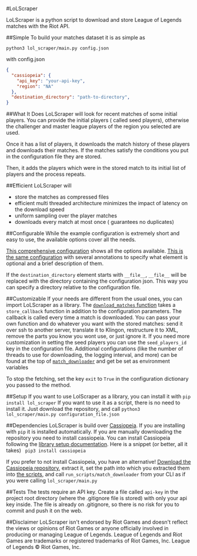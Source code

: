 #LoLScraper

LoLScraper is a python script to download and store League of Legends matches with the Riot API.

##Simple
To build your matches dataset it is as simple as 

```python3 lol_scraper/main.py config.json```

with config.json
```json
{
  "cassiopeia": {
    "api_key": "your-api-key",
    "region": "NA"
  },
  "destination_directory": "path-to-directory",
}
```

##What It Does
LoLScraper will look for recent matches of some initial players. You can provide the initial players ( called seed players), otherwise the challenger and master league players of the region you selected are used.

Once it has a list of players, it downloads the match history of these players and downloads their matches.
If the matches satisfy the conditions you put in the configuration file they are stored.

Then, it adds the players which were in the stored match to its initial list of players and the process repeats.

##Efficient
LoLScraper will

 - store the matches as compressed files
 - efficient multi threaded architecture minimizes the impact of latency on the download speed
 - uniform sampling over the player matches
 - downloads every match at most once ( guarantees no duplicates)

##Configurable
While the example configuration is extremely short and easy to use, the available options cover all the needs. 

[This comprehensive configuration](https://github.com/MakersF/LoLScraper/blob/master/riot_scraper/configuration%5Bno%20annotations%5D.json) shows all the options available.
[This is the same configuration](https://github.com/MakersF/LoLScraper/blob/master/riot_scraper/configuration.json) with several annotations to specify what element is optional and a brief description of them.

If the `destination_directory` element starts with `__file__`, `__file__` will be replaced with the directory containing the configuration json. This way you can specify a directory relative to the configuration file.

##Customizable
If your needs are different from the usual ones, you can import LoLScraper as a library.
The [`download_matches` function](https://github.com/MakersF/LoLScraper/blob/master/riot_scraper/match_downloader.py) takes a `store_callback` function in addition to the configuration parameters. The callback is called every time a match is downloaded. You can pass your own function and do whatever you want with the stored matches: send it over ssh to another server, translate it to Klingon, restructure it to XML, remove the parts you know you wont use, or just ignore it.
If you need more customization in setting the seed players you can use the `seed_players_id` key in the configuration file.
Additional configurations (like the number of threads to use for downloading, the logging interval, and more) can be found at the top of [`match_downloader`](https://github.com/MakersF/LoLScraper/blob/master/riot_scraper/match_downloader.py) and get be set as environment variables

To stop the fetching, set the key `exit` to `True` in the configuration dictionary you passed to the method.

##Setup
If you want to use LolScraper as a library, you can install it with
`pip install lol_scraper`
If you want to use it as a script, there is no need to install it. Just download the repository, and call
`python3 lol_scraper/main.py configuration_file.json`

##Dependencies
LoLScraper is build over [Cassiopeia](https://github.com/robrua/cassiopeia).
If you are installing with `pip` it is installed automatically.
If you are manually downloading the repository you need to install cassiopeia.
You can install Cassiopeia following the [library setup documentation](https://github.com/robrua/cassiopeia#setup).
Here is a snippet (or better, all it takes)
``` pip3 install cassiopeia```

If you prefer to not install Cassiopeia, you have an alternative!
[Download the Cassiopeia repository](https://github.com/robrua/cassiopeia/archive/master.zip), extract it, set the path into which you extracted them into [the scripts](https://github.com/MakersF/LoLScraper/tree/master/riot_scraper/run_scripts), and call `run_scripts/match_downloader` from your CLI as if you were calling `lol_scraper/main.py`

##Tests
The tests require an API key. Create a file called ```api-key``` in the project root directory (where the .gitignore file is stored) with only your api key inside. The file is already on .gitignore, so there is no risk for you to commit and push it on the web.

##Disclaimer
LoLScraper isn't endorsed by Riot Games and doesn't reflect the views or opinions of Riot Games or anyone officially involved in producing or managing League of Legends. League of Legends and Riot Games are trademarks or registered trademarks of Riot Games, Inc. League of Legends © Riot Games, Inc.
